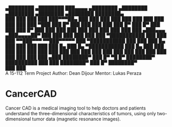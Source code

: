 
 ▄████████    ▄████████ ███▄▄▄▄    ▄████████    ▄████████    ▄████████  ▄████████    ▄████████ ████████▄  
███    ███   ███    ███ ███▀▀▀██▄ ███    ███   ███    ███   ███    ███ ███    ███   ███    ███ ███   ▀███ 
███    █▀    ███    ███ ███   ███ ███    █▀    ███    █▀    ███    ███ ███    █▀    ███    ███ ███    ███ 
███          ███    ███ ███   ███ ███         ▄███▄▄▄      ▄███▄▄▄▄██▀ ███          ███    ███ ███    ███ 
███        ▀███████████ ███   ███ ███        ▀▀███▀▀▀     ▀▀███▀▀▀▀▀   ███        ▀███████████ ███    ███ 
███    █▄    ███    ███ ███   ███ ███    █▄    ███    █▄  ▀███████████ ███    █▄    ███    ███ ███    ███ 
███    ███   ███    ███ ███   ███ ███    ███   ███    ███   ███    ███ ███    ███   ███    ███ ███   ▄███ 
████████▀    ███    █▀   ▀█   █▀  ████████▀    ██████████   ███    ███ ████████▀    ███    █▀  ████████▀  
                                                            ███    ███                                    
A 15-112 Term Project
Author: Dean Dijour
Mentor: Lukas Peraza

# CancerCAD
Cancer CAD is a medical imaging tool to help doctors and patients understand the three-dimensional characteristics of tumors, using only two-dimensional tumor data (magnetic resonance images).

